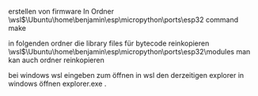 erstellen von firmware
In Ordner
\\wsl$\Ubuntu\home\benjamin\esp\micropython\ports\esp32 
command 
make

in folgenden ordner die library files für bytecode reinkopieren
\\wsl$\Ubuntu\home\benjamin\esp\micropython\ports\esp32\modules
man kan auch ordner reinkopieren

bei windows wsl eingeben zum öffnen
in wsl den derzeitigen explorer in windows öffnen
explorer.exe .

	